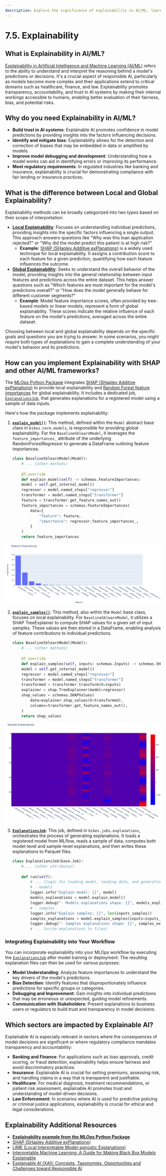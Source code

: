 ```yaml
---
description: Explore the significance of explainability in AI/ML, learn how to use SHAP (SHapley Additive exPlanations) to understand model predictions and build trust in AI systems.
---
```


# 7.5. Explainability

## What is Explainability in AI/ML?

[Explainability in Artificial Intelligence and Machine Learning (AI/ML)](https://christophm.github.io/interpretable-ml-book/) refers to the ability to understand and interpret the reasoning behind a model's predictions or decisions. It's a crucial aspect of responsible AI, particularly as models become more complex and their applications extend to critical domains such as healthcare, finance, and law. Explainability promotes transparency, accountability, and trust in AI systems by making their internal workings accessible to humans, enabling better evaluation of their fairness, bias, and potential risks.

## Why do you need Explainability in AI/ML?

- **Build trust in AI systems**: Explainable AI promotes confidence in model predictions by providing insights into the factors influencing decisions.
- **Identify and mitigate bias**:  Explainability allows for the detection and correction of biases that may be embedded in data or amplified by models.
- **Improve model debugging and development**: Understanding how a model works can aid in identifying errors or improving its performance.
- **Meet regulatory requirements**: In regulated industries like banking and insurance, explainability is crucial for demonstrating compliance with fair lending or insurance practices.

## What is the difference between Local and Global Explainability?

Explainability methods can be broadly categorized into two types based on their scope of interpretation:

- **[Local Explainability](https://censius.ai/blogs/global-local-cohort-explainability#blogpost-toc-13)**: Focuses on understanding individual predictions, providing insights into the specific factors influencing a single output. This approach answers questions like "Why was this loan application rejected?" or "Why did the model predict this patient is at high risk?"
  - **Example**: [SHAP (SHapley Additive exPlanations)](https://shap.readthedocs.io/en/latest/) is a widely used technique for local explainability. It assigns a contribution score to each feature for a given prediction, quantifying how each feature influences the outcome.
- **[Global Explainability](https://censius.ai/blogs/global-local-cohort-explainability#blogpost-toc-11)**: Seeks to understand the overall behavior of the model, providing insights into the general relationship between input features and predictions across the entire dataset. This helps answer questions such as "Which features are most important for the model's predictions overall?" or "How does the model generally behave for different customer segments?"
  - **Example**: Model feature importance scores, often provided by tree-based models or linear models, represent a form of global explainability. These scores indicate the relative influence of each feature on the model's predictions, averaged across the entire dataset.

Choosing between local and global explainability depends on the specific goals and questions you are trying to answer. In some scenarios, you might require both types of explanations to gain a complete understanding of your model's behavior and its predictions.

## How can you implement Explainability with SHAP and other AI/ML frameworks?

The [MLOps Python Package](https://github.com/fmind/mlops-python-package) integrates [SHAP (SHapley Additive exPlanations)](https://shap.readthedocs.io/en/latest/) to provide local explainability and [Random Forest feature importances](https://scikit-learn.org/stable/modules/generated/sklearn.ensemble.RandomForestRegressor.html) for global explainability. It includes a dedicated job, [`ExplanationsJob`](https://github.com/fmind/mlops-python-package/blob/main/src/bikes/jobs/explanations.py), that generates explanations for a registered model using a sample of data inputs.

Here's how the package implements explainability:

1. **[`explain_model()`](https://github.com/fmind/mlops-python-package/blob/main/src/bikes/core/models.py)**: This method, defined within the `Model` abstract base class in `bikes.core.models`, is responsible for providing global explainability. For the `BaselineSklearnModel`, it leverages the `feature_importances_` attribute of the underlying RandomForestRegressor to generate a DataFrame outlining feature importances.

    ```python
    class BaselineSklearnModel(Model):
        # ... (other methods)

        @T.override
        def explain_model(self) -> schemas.FeatureImportances:
        model = self.get_internal_model()
        regressor = model.named_steps["regressor"]
        transformer = model.named_steps["transformer"]
        feature = transformer.get_feature_names_out()
        feature_importances = schemas.FeatureImportances(
            data={
                "feature": feature,
                "importance": regressor.feature_importances_,
            }
        )
        return feature_importances
    ```

![Feature importances](../img/explanations/feature_importances.png)

2. **[`explain_samples()`](https://github.com/fmind/mlops-python-package/blob/main/src/bikes/core/models.py)**: This method, also within the `Model` base class, focuses on local explainability. For `BaselineSklearnModel`, it utilizes a SHAP TreeExplainer to compute SHAP values for a given set of input samples. These values are then stored in a DataFrame, enabling analysis of feature contributions to individual predictions.

    ```python
    class BaselineSklearnModel(Model):
        # ... (other methods)

        @T.override
        def explain_samples(self, inputs: schemas.Inputs) -> schemas.SHAPValues:
        model = self.get_internal_model()
        regressor = model.named_steps["regressor"]
        transformer = model.named_steps["transformer"]
        transformed = transformer.transform(X=inputs)
        explainer = shap.TreeExplainer(model=regressor)
        shap_values = schemas.SHAPValues(
            data=explainer.shap_values(X=transformed),
            columns=transformer.get_feature_names_out(),
        )
        return shap_values
    ```

![Sample Explanations](../img/explanations/sample_explanations.png)

3. **[`ExplanationsJob`](https://github.com/fmind/mlops-python-package/blob/main/src/bikes/jobs/explanations.py)**: This job, defined in `bikes.jobs.explanations`, orchestrates the process of generating explanations. It loads a registered model from MLflow, reads a sample of data, computes both model-level and sample-level explanations, and then writes these explanations to Parquet files.

    ```python
    class ExplanationsJob(base.Job):
        # ... (other attributes)

        def run(self):
            # ... (logic for loading model, reading data, and generating explanations)
            # - models
            logger.info("Explain model: {}", model)
            models_explanations = model.explain_model()
            logger.debug("- Models explanations shape: {}", models_explanations.shape)
            # - samples
            logger.info("Explain samples: {}", len(inputs_samples))
            samples_explanations = model.explain_samples(inputs=inputs_samples)
            logger.debug("- Samples explanations shape: {}", samples_explanations.shape)
            # ... (write explanations to files)
    ```

### Integrating Explainability into Your Workflow

You can incorporate explainability into your MLOps workflow by executing the [`ExplanationsJob`](https://github.com/fmind/mlops-python-package/blob/main/src/bikes/jobs/explanations.py) after model training or deployment. The resulting explanation files can then be used for various purposes:

- **Model Understanding**: Analyze feature importances to understand the key drivers of the model's predictions.
- **Bias Detection**: Identify features that disproportionately influence predictions for specific groups or categories.
- **Debugging and Improvement**: Gain insights into individual predictions that may be erroneous or unexpected, guiding model refinements.
- **Communication with Stakeholders**: Present explanations to business users or regulators to build trust and transparency in model decisions.

## Which sectors are impacted by Explainable AI?

Explainable AI is especially relevant in sectors where the consequences of model decisions are significant or where regulatory compliance mandates transparency and accountability:

- **Banking and Finance**: For applications such as loan approvals, credit scoring, or fraud detection, explainability helps ensure fairness and avoid discriminatory practices.
- **Insurance**: Explainable AI is crucial for setting premiums, assessing risk, and handling claims in a way that is transparent and justifiable.
- **Healthcare**: For medical diagnosis, treatment recommendations, or patient risk assessment, explainable AI promotes trust and understanding of model-driven decisions.
- **Law Enforcement**: In scenarios where AI is used for predictive policing or criminal justice applications, explainability is crucial for ethical and legal considerations.

## Explainability Additional Resources

- **[Explainability example from the MLOps Python Package](https://github.com/fmind/mlops-python-package/blob/main/src/bikes/jobs/explanations.py)**
- [SHAP (SHapley Additive exPlanations)](https://shap.readthedocs.io/en/latest/)
- [LIME (Local Interpretable Model-agnostic Explanations)](https://github.com/marcotcr/lime)
- [Interpretable Machine Learning: A Guide for Making Black Box Models Explainable](https://christophm.github.io/interpretable-ml-book/)
- [Explainable AI (XAI): Concepts, Taxonomies, Opportunities and Challenges toward Responsible AI](https://arxiv.org/abs/1910.10045)
